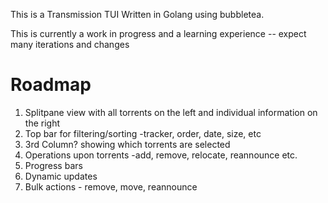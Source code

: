 This is a Transmission TUI Written in Golang using bubbletea.

This is currently a work in progress and a learning experience -- expect many iterations and changes


# Roadmap
1. Splitpane view with all torrents on the left and individual information on the right
2. Top bar for filtering/sorting -tracker, order, date, size, etc
3. 3rd Column? showing which torrents are selected
4. Operations upon torrents -add, remove, relocate, reannounce etc.
5. Progress bars
6. Dynamic updates
7. Bulk actions - remove, move, reannounce
